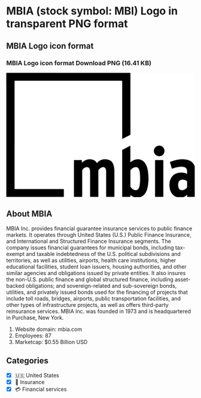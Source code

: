 # MBIA (stock symbol: MBI) Logo in transparent PNG format

## MBIA Logo icon format

### MBIA Logo icon format Download PNG (16.41 KB)

![MBIA Logo icon format Download PNG (16.41 KB)](/img/orig/MBI-28906322.png)

## About MBIA

MBIA Inc. provides financial guarantee insurance services to public finance markets. It operates through United States (U.S.) Public Finance Insurance, and International and Structured Finance Insurance segments. The company issues financial guarantees for municipal bonds, including tax-exempt and taxable indebtedness of the U.S. political subdivisions and territories, as well as utilities, airports, health care institutions, higher educational facilities, student loan issuers, housing authorities, and other similar agencies and obligations issued by private entities. It also insures the non-U.S. public finance and global structured finance, including asset-backed obligations; and sovereign-related and sub-sovereign bonds, utilities, and privately issued bonds used for the financing of projects that include toll roads, bridges, airports, public transportation facilities, and other types of infrastructure projects, as well as offers third-party reinsurance services. MBIA Inc. was founded in 1973 and is headquartered in Purchase, New York.

1. Website domain: mbia.com
2. Employees: 87
3. Marketcap: $0.55 Billion USD


## Categories
- [x] 🇺🇸 United States
- [x] 🏦 Insurance
- [x] 💳 Financial services
